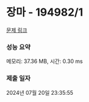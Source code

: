 # 장마 - 194982/1 

[문제 링크](https://level.goorm.io/exam/194982/%EC%9E%A5%EB%A7%88/quiz/1) 

### 성능 요약

메모리: 37.36 MB, 시간: 0.30 ms

### 제출 일자

2024년 07월 20일 23:35:55

